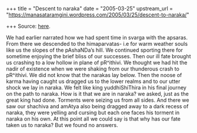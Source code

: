 +++
title = "Descent to naraka"
date = "2005-03-25"
upstream_url = "https://manasataramgini.wordpress.com/2005/03/25/descent-to-naraka/"

+++
Source: [here](https://manasataramgini.wordpress.com/2005/03/25/descent-to-naraka/).

We had earlier narrated how we had spent time in svarga with the
apsaras. From there we descended to the himaparvatas- i.e for warm
weather souls like us the slopes of the pAshaNDa’s hill. We continued
sporting there for sometime enjoying the brief bliss of our successes.
Then our ill fate brought us crashing to a low hollow in plane of
pR^ithivi. We thought we had hit the nadir of existence when we were
shaking from our thunderous crash to pR^ithivi. We did not know that the
narakas lay below. Then the noose of karma having caught us dragged us
to the lower realms and to our utter shock we lay in naraka. We felt
like king yuddhiShiThira in his final journey on the path to naraka. How
is it that we are in naraka? we asked, just as the great king had done.
Torments were seizing us from all sides. And there we saw our shachiva
and amAtya also being dragged away to a dark recess of naraka, they were
yelling and cursing but each one faces his torment in naraka on his own.
At this point all we could say is that why has our fate taken us to
naraka? But we found no answers.

